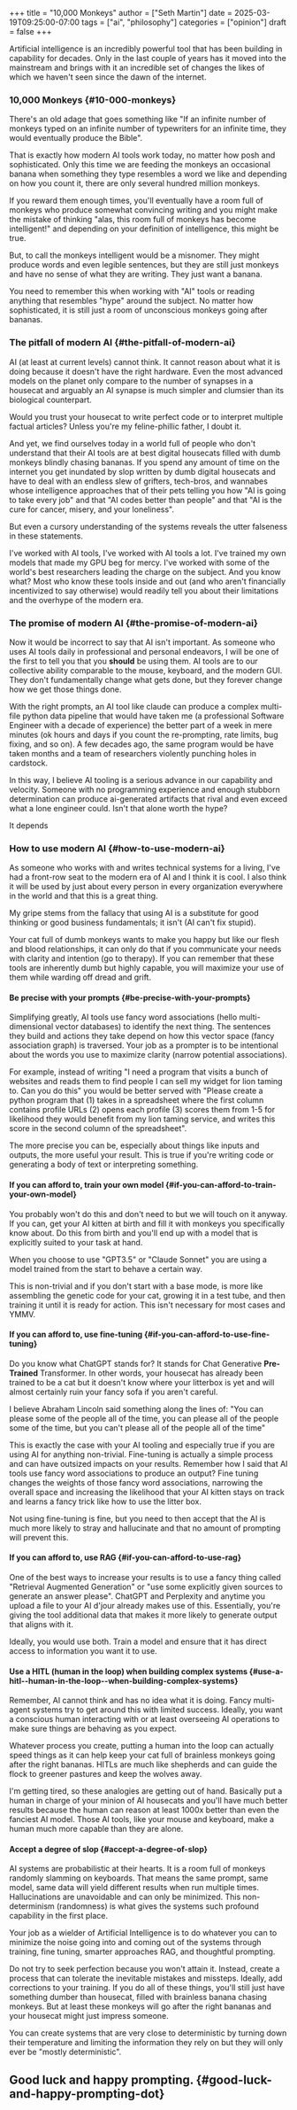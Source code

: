 +++
title = "10,000 Monkeys"
author = ["Seth Martin"]
date = 2025-03-19T09:25:00-07:00
tags = ["ai", "philosophy"]
categories = ["opinion"]
draft = false
+++

Artificial intelligence is an incredibly powerful tool that has been building in capability for decades. Only in the last couple of years has it moved into the mainstream and brings with it an incredible set of changes the likes of which we haven't seen since the dawn of the internet.


### 10,000 Monkeys {#10-000-monkeys}

There's an old adage that goes something like "If an infinite number of monkeys typed on an infinite number of typewriters for an infinite time, they would eventually produce the Bible".

That is exactly how modern AI tools work today, no matter how posh and sophisticated. Only this time we are feeding the monkeys an occasional banana when something they type resembles a word we like and depending on how you count it, there are only several hundred million monkeys.

If you reward them enough times, you'll eventually have a room full of monkeys who produce somewhat convincing writing and you might make the mistake of thinking "alas, this room full of monkeys has become intelligent!" and depending on your definition of intelligence, this might be true.

But, to call the monkeys intelligent would be a misnomer. They might produce words and even legible sentences, but they are still just monkeys and have no sense of what they are writing. They just want a banana.

You need to remember this when working with "AI" tools or reading anything that resembles "hype" around the subject.
No matter how sophisticated, it is still just a room of unconscious monkeys going after bananas.


### The pitfall of modern AI {#the-pitfall-of-modern-ai}

AI (at least at current levels) cannot think. It cannot reason about what it is doing because it doesn't have the right hardware. Even the most advanced models on the planet only compare to the number of synapses in a housecat and arguably an AI synapse is much simpler and clumsier than its biological counterpart.

Would you trust your housecat to write perfect code or to interpret multiple factual articles? Unless you're my feline-phillic father, I doubt it.

And yet, we find ourselves today in a world full of people who don't understand that their AI tools are at best digital housecats filled with dumb monkeys blindly chasing bananas. If you spend any amount of time on the internet you get inundated by slop written by dumb digital housecats and have to deal with an endless slew of grifters, tech-bros, and wannabes whose intelligence approaches that of their pets telling you how "AI is going to take every job" and that "AI codes better than people" and that "AI is the cure for cancer, misery, and your loneliness".

But even a cursory understanding of the systems reveals the utter falseness in these statements.

I've worked with AI tools, I've worked with AI tools a lot. I've trained my own models that made my GPU beg for mercy. I've worked with some of the world's best researchers leading the charge on the subject. And you know what? Most who know these tools inside and out (and who aren't financially incentivized to say otherwise) would readily tell you about their limitations and the overhype of the modern era.


### The promise of modern AI {#the-promise-of-modern-ai}

Now it would be incorrect to say that AI isn't important. As someone who uses AI tools daily in professional and personal endeavors, I will be one of the first to tell you that you ****should**** be using them. AI tools are to our collective ability comparable to the mouse, keyboard, and the modern GUI. They don't fundamentally change what gets done, but they forever change how we get those things done.

With the right prompts, an AI tool like claude can produce a complex multi-file python data pipeline that would have taken me (a professional Software Engineer with a decade of experience) the better part of a week in mere minutes (ok hours and days if you count the re-prompting, rate limits, bug fixing, and so on). A few decades ago, the same program would be have taken months and a team of researchers violently punching holes in cardstock.

In this way, I believe AI tooling is a serious advance in our capability and velocity. Someone with no programming experience and enough stubborn determination can produce ai-generated artifacts that rival and even exceed what a lone engineer could. Isn't that alone worth the hype?

It depends


### How to use modern AI {#how-to-use-modern-ai}

As someone who works with and writes technical systems for a living, I've had a front-row seat to the modern era of AI and I think it is cool. I also think it will be used by just about every person in every organization everywhere in the world and that this is a great thing.

My gripe stems from the fallacy that using AI is a substitute for good thinking or good business fundamentals; it isn't (AI can't fix stupid).

Your cat full of dumb monkeys wants to make you happy but like our flesh and blood relationships, it can only do that if you communicate your needs with clarity and intention (go to therapy). If you can remember that these tools are inherently dumb but highly capable, you will maximize your use of them while warding off dread and grift.


#### Be precise with your prompts {#be-precise-with-your-prompts}

Simplifying greatly, AI tools use fancy word associations (hello multi-dimensional vector databases) to identify the next thing. The sentences they build and actions they take depend on how this vector space (fancy association graph) is traversed. Your job as a prompter is to be intentional about the words you use to maximize clarity (narrow potential associations).

For example, instead of writing "I need a program that visits a bunch of websites and reads them to find people I can sell my widget for lion taming to. Can you do this" you would be better served with "Please create a python program that (1) takes in a spreadsheet where the first column contains profile URLs (2) opens each profile (3) scores them from 1-5 for likelihood they would benefit from my lion taming service, and writes this score in the second column of the spreadsheet".

The more precise you can be, especially about things like inputs and outputs, the more useful your result. This is true if you're writing code or generating a body of text or interpreting something.


#### If you can afford to, train your own model {#if-you-can-afford-to-train-your-own-model}

You probably won't do this and don't need to but we will touch on it anyway. If you can, get your AI kitten at birth and fill it with monkeys you specifically know about. Do this from birth and you'll end up with a model that is explicitly suited to your task at hand.

When you choose to use "GPT3.5" or "Claude Sonnet" you are using a model trained from the start to behave a certain way.

This is non-trivial and if you don't start with a base mode, is more like assembling the genetic code for your cat, growing it in a test tube, and then training it until it is ready for action. This isn't necessary for most cases and YMMV.


#### If you can afford to, use fine-tuning {#if-you-can-afford-to-use-fine-tuning}

Do you know what ChatGPT stands for? It stands for Chat Generative ****Pre-Trained**** Transformer. In other words, your housecat has already been trained to be a cat but it doesn't know where your litterbox is yet and will almost certainly ruin your fancy sofa if you aren't careful.

I believe Abraham Lincoln said something along the lines of: "You can please some of the people all of the time, you can please all of the people some of the time, but you can't please all of the people all of the time"

This is exactly the case with your AI tooling and especially true if you are using AI for anything non-trivial. Fine-tuning is actually a simple process and can have outsized impacts on your results. Remember how I said that AI tools use fancy word associations to produce an output? Fine tuning changes the weights of those fancy word associations, narrowing the overall space and increasing the likelihood that your AI kitten stays on track and learns a fancy trick like how to use the litter box.

Not using fine-tuning is fine, but you need to then accept that the AI is much more likely to stray and hallucinate and that no amount of prompting will prevent this.


#### If you can afford to, use RAG {#if-you-can-afford-to-use-rag}

One of the best ways to increase your results is to use a fancy thing called "Retrieval Augmented Generation" or "use some explicitly given sources to generate an answer please". ChatGPT and Perplexity and anytime you upload a file to your AI d'jour already makes use of this. Essentially, you're giving the tool additional data that makes it more likely to generate output that aligns with it.

Ideally, you would use both. Train a model and ensure that it has direct access to information you want it to use.


#### Use a HITL (human in the loop) when building complex systems {#use-a-hitl--human-in-the-loop--when-building-complex-systems}

Remember, AI cannot think and has no idea what it is doing. Fancy multi-agent systems try to get around this with limited success. Ideally, you want a conscious human interacting with or at least overseeing AI operations to make sure things are behaving as you expect.

Whatever process you create, putting a human into the loop can actually speed things as it can help keep your cat full of brainless monkeys going after the right bananas. HITLs are much like shepherds and can guide the flock to greener pastures and keep the wolves away.

I'm getting tired, so these analogies are getting out of hand. Basically put a human in charge of your minion of AI housecats and you'll have much better results because the human can reason at least 1000x better than even the fanciest AI model. Those AI tools, like your mouse and keyboard, make a human much more capable than they are alone.


#### Accept a degree of slop {#accept-a-degree-of-slop}

AI systems are probabilistic at their hearts. It is a room full of monkeys randomly slamming on keyboards. That means the same prompt, same model, same data will yield different results when run multiple times. Hallucinations are unavoidable and can only be minimized. This non-determinism (randomness) is what gives the systems such profound capability in the first place.

Your job as a wielder of Artificial Intelligence is to do whatever you can to minimize the noise going into and coming out of the systems through training, fine tuning, smarter approaches RAG, and thoughtful prompting.

Do not try to seek perfection because you won't attain it. Instead, create a process that can tolerate the inevitable mistakes and missteps. Ideally, add corrections to your training. If you do all of these things, you'll still just have something dumber than housecat, filled with brainless banana chasing monkeys. But at least these monkeys will go after the right bananas and your housecat might just impress someone.

You can create systems that are very close to deterministic by turning down their temperature and limiting the information they rely on but they will only ever be "mostly deterministic".


## Good luck and happy prompting. {#good-luck-and-happy-prompting-dot}
